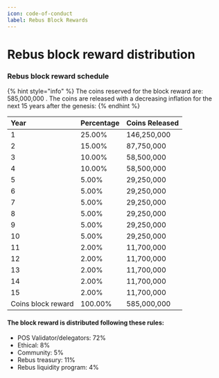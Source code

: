 ```yaml
---
icon: code-of-conduct
label: Rebus Block Rewards
---
```


# Rebus block reward distribution

### Rebus block reward schedule

{% hint style="info" %}
The coins reserved for the block reward are: 585,000,000 . The coins are released with a decreasing inflation for the next 15 years after the genesis:
{% endhint %}

| Year | Percentage |  Coins Released |
| :--- | :--- | :--- |
| 1 | 25.00% |  146,250,000 |
| 2 | 15.00% | 87,750,000 |
| 3 | 10.00% | 58,500,000 |
| 4 | 10.00% | 58,500,000 |
| 5 | 5.00% | 29,250,000 |
| 6 | 5.00% | 29,250,000 |
| 7 | 5.00% | 29,250,000 |
| 8 | 5.00% | 29,250,000 |
| 9 | 5.00% | 29,250,000 |
| 10 | 5.00% | 29,250,000 |
| 11 | 2.00% | 11,700,000 |
| 12 | 2.00% | 11,700,000 |
| 13 | 2.00% | 11,700,000 |
| 14 | 2.00% | 11,700,000 |
| 15 | 2.00% | 11,700,000 |
| Coins block reward | 100.00% | 585,000,000 |


#### The block reward is distributed following these rules:

- POS Validator/delegators:  72%
- Ethical: 8%
- Community: 5%
- Rebus treasury: 11%
- Rebus liquidity program: 4%

